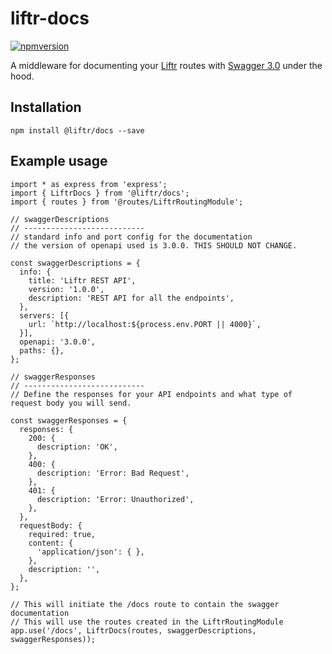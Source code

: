 # liftr-docs

[![npmversion](https://img.shields.io/npm/v/@liftr/docs.svg)](https://github.com/farisT/liftr-docs)

A middleware for documenting your [Liftr](https://github.com/farisT/liftr) routes with [Swagger 3.0](https://swagger.io/) under the hood.

## Installation

```
npm install @liftr/docs --save
```


## Example usage

```
import * as express from 'express';
import { LiftrDocs } from '@liftr/docs';
import { routes } from '@routes/LiftrRoutingModule';

// swaggerDescriptions
// ---------------------------
// standard info and port config for the documentation
// the version of openapi used is 3.0.0. THIS SHOULD NOT CHANGE.

const swaggerDescriptions = {
  info: {
    title: 'Liftr REST API',
    version: '1.0.0',
    description: 'REST API for all the endpoints',
  },
  servers: [{
    url: `http://localhost:${process.env.PORT || 4000}`,
  }],
  openapi: '3.0.0', 
  paths: {},
};

// swaggerResponses
// ---------------------------
// Define the responses for your API endpoints and what type of request body you will send. 

const swaggerResponses = {
  responses: {
    200: {
      description: 'OK',
    },
    400: {
      description: 'Error: Bad Request',
    },
    401: {
      description: 'Error: Unauthorized',
    },
  },
  requestBody: {
    required: true,
    content: {
      'application/json': { },
    },
    description: '',
  },
};

// This will initiate the /docs route to contain the swagger documentation
// This will use the routes created in the LiftrRoutingModule
app.use('/docs', LiftrDocs(routes, swaggerDescriptions, swaggerResponses));

```